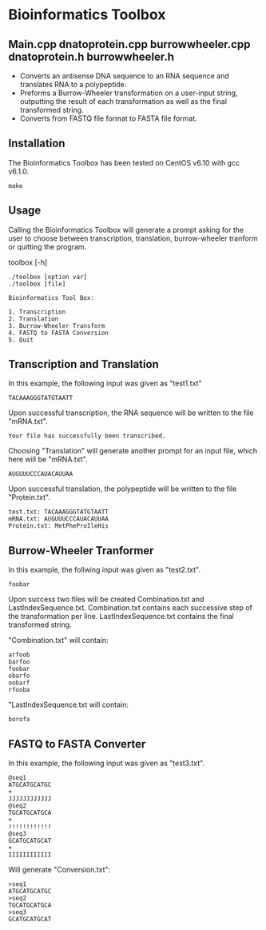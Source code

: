 # Bioinformatics Toolbox
## Main.cpp dnatoprotein.cpp burrowwheeler.cpp dnatoprotein.h burrowwheeler.h

* Converts an antisense DNA sequence to an RNA sequence and translates RNA to a polypeptide.
* Preforms a Burrow-Wheeler transformation on a user-input string, outputting the result of each transformation as well as the final transformed string.
* Converts from FASTQ file format to FASTA file format.

## Installation

The Bioinformatics Toolbox has been tested on CentOS v6.10 with gcc v6.1.0.

```
make
```

## Usage

Calling the Bioinformatics Toolbox will generate a prompt asking for the user to choose between transcription, translation, burrow-wheeler tranform or quitting the program.

toolbox [-h]

```
./toolbox [option var]
./toolbox [file]

Bioinformatics Tool Box:

1. Transcription
2. Translation
3. Burrow-Wheeler Transform
4. FASTQ to FASTA Conversion
5. Quit
```
## Transcription and Translation

In this example, the following input was given as "test1.txt"

```
TACAAAGGGTATGTAATT
```

Upon successful transcription, the RNA sequence will be written to the file "mRNA.txt".

```
Your file has successfully been transcribed.
```

Choosing "Translation" will generate another prompt for an input file, which here will be "mRNA.txt".

```
AUGUUUCCCAUACAUUAA
```
Upon successful translation, the polypeptide will be written to the file "Protein.txt".

```
test.txt: TACAAAGGGTATGTAATT
mRNA.txt: AUGUUUCCCAUACAUUAA
Protein.txt: MetPheProIleHis
```
## Burrow-Wheeler Tranformer

In this example, the follwing input was given as "test2.txt".

```
foobar
```

Upon success two files will be created Combination.txt and LastIndexSequence.txt.
Combination.txt contains each successive step of the transformation per line.
LastIndexSequence.txt contains the final transformed string.

"Combination.txt" will contain: 

```
arfoob
barfoo
foobar
obarfo
oobarf
rfooba
```

"LastIndexSequence.txt will contain:

```
borofa
```
## FASTQ to FASTA Converter

In this example, the following input was given as "test3.txt".

```
@seq1
ATGCATGCATGC
+
JJJJJJJJJJJJ
@seq2
TGCATGCATGCA
+
!!!!!!!!!!!!
@seq3
GCATGCATGCAT
+
IIIIIIIIIIII
```
Will generate "Conversion.txt":

```
>seq1
ATGCATGCATGC
>seq2
TGCATGCATGCA
>seq3
GCATGCATGCAT
```




